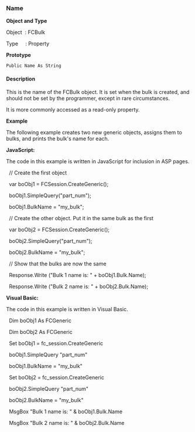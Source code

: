 ### Name

**Object and Type**

Object  : FCBulk

Type     : Property

**Prototype**

```
Public Name As String
```

#### Description

This is the name of the FCBulk object. It is set when the bulk is created, and should not be set by the programmer, except in rare circumstances.

It is more commonly accessed as a read-only property.

**Example**

The following example creates two new generic objects, assigns them to bulks, and prints the bulk's name for each.

**JavaScript:**

The code in this example is written in JavaScript for inclusion in ASP pages.

  // Create the first object

  var boObj1 = FCSession.CreateGeneric();

  boObj1.SimpleQuery("part_num");

  boObj1.BulkName = "my_bulk";

  // Create the other object. Put it in the same bulk as the first

  var boObj2 = FCSession.CreateGeneric();

  boObj2.SimpleQuery("part_num");

  boObj2.BulkName = "my_bulk";

  // Show that the bulks are now the same

  Response.Write ("Bulk 1 name is: " + boObj1.Bulk.Name); 

  Response.Write ("Bulk 2 name is: " + boObj2.Bulk.Name);

**Visual Basic:**

The code in this example is written in Visual Basic.

  Dim boObj1 As FCGeneric

  Dim boObj2 As FCGeneric

  Set boObj1 = fc_session.CreateGeneric

  boObj1.SimpleQuery "part_num"

  boObj1.BulkName = "my_bulk"

  Set boObj2 = fc_session.CreateGeneric

  boObj2.SimpleQuery "part_num"

  boObj2.BulkName = "my_bulk"

  MsgBox "Bulk 1 name is: " & boObj1.Bulk.Name

  MsgBox "Bulk 2 name is: " & boObj2.Bulk.Name
